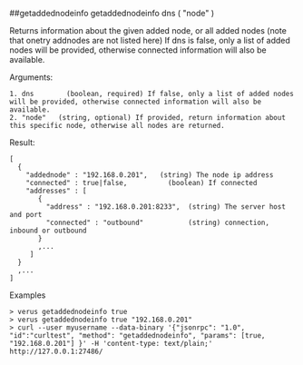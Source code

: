 ##getaddednodeinfo
getaddednodeinfo dns ( "node" )

Returns information about the given added node, or all added nodes
(note that onetry addnodes are not listed here)
If dns is false, only a list of added nodes will be provided,
otherwise connected information will also be available.

Arguments:
```
1. dns        (boolean, required) If false, only a list of added nodes will be provided, otherwise connected information will also be available.
2. "node"   (string, optional) If provided, return information about this specific node, otherwise all nodes are returned.

```
Result:
```
[
  {
    "addednode" : "192.168.0.201",   (string) The node ip address
    "connected" : true|false,          (boolean) If connected
    "addresses" : [
       {
         "address" : "192.168.0.201:8233",  (string) The server host and port
         "connected" : "outbound"           (string) connection, inbound or outbound
       }
       ,...
     ]
  }
  ,...
]

```
Examples
```
> verus getaddednodeinfo true
> verus getaddednodeinfo true "192.168.0.201"
> curl --user myusername --data-binary '{"jsonrpc": "1.0", "id":"curltest", "method": "getaddednodeinfo", "params": [true, "192.168.0.201"] }' -H 'content-type: text/plain;' http://127.0.0.1:27486/

```

